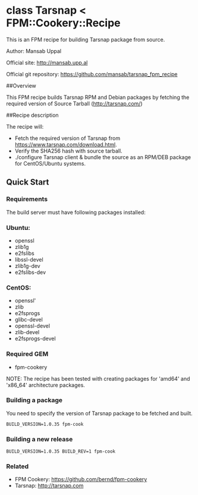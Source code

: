 # class Tarsnap < FPM::Cookery::Recipe

This is an FPM recipe for building Tarsnap package from source.

Author: Mansab Uppal

Official site: http://mansab.upp.al

Official git repository: https://github.com/mansab/tarsnap_fpm_recipe

##Overview

This FPM recipe builds Tarsnap RPM and Debian packages by fetching the required version of Source Tarball (http://tarsnap.com/)

##Recipe description

The recipe will:

* Fetch the required version of Tarsnap from https://www.tarsnap.com/download.html.
* Verify the SHA256 hash with source tarball.
* ./configure Tarsnap client & bundle the source as an RPM/DEB package for CentOS/Ubuntu systems.

## Quick Start

### Requirements

The build server must have following packages installed:

### Ubuntu:
* openssl
* zlib1g
* e2fslibs
* libssl-devel
* zlib1g-dev
* e2fslibs-dev

### CentOS:
* openssl'
* zlib
* e2fsprogs
* glibc-devel
* openssl-devel
* zlib-devel
* e2fsprogs-devel

### Required GEM

* fpm-cookery

NOTE: The recipe has been tested with creating packages for 'amd64' and 'x86_64' architecture packages.

### Building a package
You need to specify the version of Tarsnap package to be fetched and built.

```fpm
BUILD_VERSION=1.0.35 fpm-cook
```

### Building a new release

```fpm
BUILD_VERSION=1.0.35 BUILD_REV=1 fpm-cook
```

### Related

* FPM Cookery: https://github.com/bernd/fpm-cookery
* Tarsnap: http://tarsnap.com
